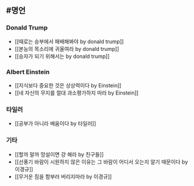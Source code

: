 ## #명언 

### Donald Trump
- [[때로는 승부에서 패배해봐야  by donald trump]]
- [[본능의 목소리에 귀울여라 by donald trump]]
- [[승자가 되기 위해서는 by donald trump]]


### Albert Einstein
- [[지식보다 중요한 것은 상상력이다 by Einstein]]
- [[네 자신의 무지를 절대 과소평가하지 마라 by Einstein]]

### 타일러
- [[공부가 아니라 배움이다  by 타일러]]


### 기타
- [[할까 말까 망설이면 걍 해라 by 친구들]]
- [[선풍기 바람이 시원하지 않은 이유는 그 바람이 어디서 오는지 알기 때문이다 by 이경규]]
- [[무거운 짐을 함부러 버리지마라 by 이경규]]